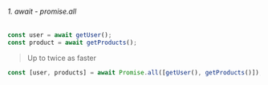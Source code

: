 ###### 1. await - promise.all

```javascript
const user = await getUser();
const product = await getProducts();
```

> Up to twice as faster

```javascript
const [user, products] = await Promise.all([getUser(), getProducts()]);
```

